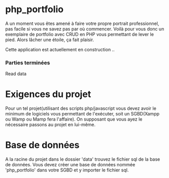# php_portfolio
A un moment vous êtes amené à faire votre propre portrait professionnel, pas facile si vous ne savez pas par où commencer. Voilà pour vous donc un exemplaire de portfolio avec CRUD en PHP vous permettant de lever le pied. Alors lâcher une étoile, ça fait plaisir.  

Cette application est actuellement en construction .. 

### Parties terminées
Read data

# Exigences du projet
Pour un tel projet(utilisant des scripts php/javascript vous devez avoir le minimum de logiciels vous permettant de l'exécuter, soit un SGBD(Xampp ou Wamp ou Mamp fera l'affaire). On supposant que vous ayez le nécessaire passons au projet en lui-même.

# Base de données
A la racine du projet dans le dossier 'data' trouvez le fichier sql de la base de données.
Vous devez créer une base de données nommée 'php_portfolio' dans votre SGBD et y importer le fichier sql.
